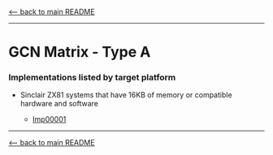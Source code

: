 [<-- back to main README]( ../README.md)

---

# GCN Matrix - Type A


### Implementations listed by target platform

- Sinclair ZX81 systems that have 16KB of memory or compatible hardware and software

    - [Imp00001]( ../Implementation_READMEs/Imp00001--README.md)

---

[<-- back to main README]( ../README.md)
